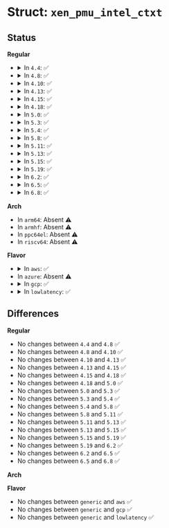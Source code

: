 # Struct: <code>xen_pmu_intel_ctxt</code>

## Status
<b>Regular</b>
<ul>
<li>
<details>
<summary>In <code>4.4</code>: ✅</summary>

```c
struct xen_pmu_intel_ctxt {
    uint32_t fixed_counters;
    uint32_t arch_counters;
    uint64_t global_ctrl;
    uint64_t global_ovf_ctrl;
    uint64_t global_status;
    uint64_t fixed_ctrl;
    uint64_t ds_area;
    uint64_t pebs_enable;
    uint64_t debugctl;
    uint64_t regs[0];
};
```
</details>
</li>
<li>
<details>
<summary>In <code>4.8</code>: ✅</summary>

```c
struct xen_pmu_intel_ctxt {
    uint32_t fixed_counters;
    uint32_t arch_counters;
    uint64_t global_ctrl;
    uint64_t global_ovf_ctrl;
    uint64_t global_status;
    uint64_t fixed_ctrl;
    uint64_t ds_area;
    uint64_t pebs_enable;
    uint64_t debugctl;
    uint64_t regs[0];
};
```
</details>
</li>
<li>
<details>
<summary>In <code>4.10</code>: ✅</summary>

```c
struct xen_pmu_intel_ctxt {
    uint32_t fixed_counters;
    uint32_t arch_counters;
    uint64_t global_ctrl;
    uint64_t global_ovf_ctrl;
    uint64_t global_status;
    uint64_t fixed_ctrl;
    uint64_t ds_area;
    uint64_t pebs_enable;
    uint64_t debugctl;
    uint64_t regs[0];
};
```
</details>
</li>
<li>
<details>
<summary>In <code>4.13</code>: ✅</summary>

```c
struct xen_pmu_intel_ctxt {
    uint32_t fixed_counters;
    uint32_t arch_counters;
    uint64_t global_ctrl;
    uint64_t global_ovf_ctrl;
    uint64_t global_status;
    uint64_t fixed_ctrl;
    uint64_t ds_area;
    uint64_t pebs_enable;
    uint64_t debugctl;
    uint64_t regs[0];
};
```
</details>
</li>
<li>
<details>
<summary>In <code>4.15</code>: ✅</summary>

```c
struct xen_pmu_intel_ctxt {
    uint32_t fixed_counters;
    uint32_t arch_counters;
    uint64_t global_ctrl;
    uint64_t global_ovf_ctrl;
    uint64_t global_status;
    uint64_t fixed_ctrl;
    uint64_t ds_area;
    uint64_t pebs_enable;
    uint64_t debugctl;
    uint64_t regs[0];
};
```
</details>
</li>
<li>
<details>
<summary>In <code>4.18</code>: ✅</summary>

```c
struct xen_pmu_intel_ctxt {
    uint32_t fixed_counters;
    uint32_t arch_counters;
    uint64_t global_ctrl;
    uint64_t global_ovf_ctrl;
    uint64_t global_status;
    uint64_t fixed_ctrl;
    uint64_t ds_area;
    uint64_t pebs_enable;
    uint64_t debugctl;
    uint64_t regs[0];
};
```
</details>
</li>
<li>
<details>
<summary>In <code>5.0</code>: ✅</summary>

```c
struct xen_pmu_intel_ctxt {
    uint32_t fixed_counters;
    uint32_t arch_counters;
    uint64_t global_ctrl;
    uint64_t global_ovf_ctrl;
    uint64_t global_status;
    uint64_t fixed_ctrl;
    uint64_t ds_area;
    uint64_t pebs_enable;
    uint64_t debugctl;
    uint64_t regs[0];
};
```
</details>
</li>
<li>
<details>
<summary>In <code>5.3</code>: ✅</summary>

```c
struct xen_pmu_intel_ctxt {
    uint32_t fixed_counters;
    uint32_t arch_counters;
    uint64_t global_ctrl;
    uint64_t global_ovf_ctrl;
    uint64_t global_status;
    uint64_t fixed_ctrl;
    uint64_t ds_area;
    uint64_t pebs_enable;
    uint64_t debugctl;
    uint64_t regs[0];
};
```
</details>
</li>
<li>
<details>
<summary>In <code>5.4</code>: ✅</summary>

```c
struct xen_pmu_intel_ctxt {
    uint32_t fixed_counters;
    uint32_t arch_counters;
    uint64_t global_ctrl;
    uint64_t global_ovf_ctrl;
    uint64_t global_status;
    uint64_t fixed_ctrl;
    uint64_t ds_area;
    uint64_t pebs_enable;
    uint64_t debugctl;
    uint64_t regs[0];
};
```
</details>
</li>
<li>
<details>
<summary>In <code>5.8</code>: ✅</summary>

```c
struct xen_pmu_intel_ctxt {
    uint32_t fixed_counters;
    uint32_t arch_counters;
    uint64_t global_ctrl;
    uint64_t global_ovf_ctrl;
    uint64_t global_status;
    uint64_t fixed_ctrl;
    uint64_t ds_area;
    uint64_t pebs_enable;
    uint64_t debugctl;
    uint64_t regs[0];
};
```
</details>
</li>
<li>
<details>
<summary>In <code>5.11</code>: ✅</summary>

```c
struct xen_pmu_intel_ctxt {
    uint32_t fixed_counters;
    uint32_t arch_counters;
    uint64_t global_ctrl;
    uint64_t global_ovf_ctrl;
    uint64_t global_status;
    uint64_t fixed_ctrl;
    uint64_t ds_area;
    uint64_t pebs_enable;
    uint64_t debugctl;
    uint64_t regs[0];
};
```
</details>
</li>
<li>
<details>
<summary>In <code>5.13</code>: ✅</summary>

```c
struct xen_pmu_intel_ctxt {
    uint32_t fixed_counters;
    uint32_t arch_counters;
    uint64_t global_ctrl;
    uint64_t global_ovf_ctrl;
    uint64_t global_status;
    uint64_t fixed_ctrl;
    uint64_t ds_area;
    uint64_t pebs_enable;
    uint64_t debugctl;
    uint64_t regs[0];
};
```
</details>
</li>
<li>
<details>
<summary>In <code>5.15</code>: ✅</summary>

```c
struct xen_pmu_intel_ctxt {
    uint32_t fixed_counters;
    uint32_t arch_counters;
    uint64_t global_ctrl;
    uint64_t global_ovf_ctrl;
    uint64_t global_status;
    uint64_t fixed_ctrl;
    uint64_t ds_area;
    uint64_t pebs_enable;
    uint64_t debugctl;
    uint64_t regs[0];
};
```
</details>
</li>
<li>
<details>
<summary>In <code>5.19</code>: ✅</summary>

```c
struct xen_pmu_intel_ctxt {
    uint32_t fixed_counters;
    uint32_t arch_counters;
    uint64_t global_ctrl;
    uint64_t global_ovf_ctrl;
    uint64_t global_status;
    uint64_t fixed_ctrl;
    uint64_t ds_area;
    uint64_t pebs_enable;
    uint64_t debugctl;
    uint64_t regs[0];
};
```
</details>
</li>
<li>
<details>
<summary>In <code>6.2</code>: ✅</summary>

```c
struct xen_pmu_intel_ctxt {
    uint32_t fixed_counters;
    uint32_t arch_counters;
    uint64_t global_ctrl;
    uint64_t global_ovf_ctrl;
    uint64_t global_status;
    uint64_t fixed_ctrl;
    uint64_t ds_area;
    uint64_t pebs_enable;
    uint64_t debugctl;
    uint64_t regs[0];
};
```
</details>
</li>
<li>
<details>
<summary>In <code>6.5</code>: ✅</summary>

```c
struct xen_pmu_intel_ctxt {
    uint32_t fixed_counters;
    uint32_t arch_counters;
    uint64_t global_ctrl;
    uint64_t global_ovf_ctrl;
    uint64_t global_status;
    uint64_t fixed_ctrl;
    uint64_t ds_area;
    uint64_t pebs_enable;
    uint64_t debugctl;
    uint64_t regs[0];
};
```
</details>
</li>
<li>
<details>
<summary>In <code>6.8</code>: ✅</summary>

```c
struct xen_pmu_intel_ctxt {
    uint32_t fixed_counters;
    uint32_t arch_counters;
    uint64_t global_ctrl;
    uint64_t global_ovf_ctrl;
    uint64_t global_status;
    uint64_t fixed_ctrl;
    uint64_t ds_area;
    uint64_t pebs_enable;
    uint64_t debugctl;
    uint64_t regs[0];
};
```
</details>
</li>
</ul>
<b>Arch</b>
<ul>
<li>
In <code>arm64</code>: Absent ⚠️
</li>
<li>
In <code>armhf</code>: Absent ⚠️
</li>
<li>
In <code>ppc64el</code>: Absent ⚠️
</li>
<li>
In <code>riscv64</code>: Absent ⚠️
</li>
</ul>
<b>Flavor</b>
<ul>
<li>
<details>
<summary>In <code>aws</code>: ✅</summary>

```c
struct xen_pmu_intel_ctxt {
    uint32_t fixed_counters;
    uint32_t arch_counters;
    uint64_t global_ctrl;
    uint64_t global_ovf_ctrl;
    uint64_t global_status;
    uint64_t fixed_ctrl;
    uint64_t ds_area;
    uint64_t pebs_enable;
    uint64_t debugctl;
    uint64_t regs[0];
};
```
</details>
</li>
<li>
In <code>azure</code>: Absent ⚠️
</li>
<li>
<details>
<summary>In <code>gcp</code>: ✅</summary>

```c
struct xen_pmu_intel_ctxt {
    uint32_t fixed_counters;
    uint32_t arch_counters;
    uint64_t global_ctrl;
    uint64_t global_ovf_ctrl;
    uint64_t global_status;
    uint64_t fixed_ctrl;
    uint64_t ds_area;
    uint64_t pebs_enable;
    uint64_t debugctl;
    uint64_t regs[0];
};
```
</details>
</li>
<li>
<details>
<summary>In <code>lowlatency</code>: ✅</summary>

```c
struct xen_pmu_intel_ctxt {
    uint32_t fixed_counters;
    uint32_t arch_counters;
    uint64_t global_ctrl;
    uint64_t global_ovf_ctrl;
    uint64_t global_status;
    uint64_t fixed_ctrl;
    uint64_t ds_area;
    uint64_t pebs_enable;
    uint64_t debugctl;
    uint64_t regs[0];
};
```
</details>
</li>
</ul>

## Differences
<b>Regular</b>
<ul>
<li>
No changes between <code>4.4</code> and <code>4.8</code> ✅
</li>
<li>
No changes between <code>4.8</code> and <code>4.10</code> ✅
</li>
<li>
No changes between <code>4.10</code> and <code>4.13</code> ✅
</li>
<li>
No changes between <code>4.13</code> and <code>4.15</code> ✅
</li>
<li>
No changes between <code>4.15</code> and <code>4.18</code> ✅
</li>
<li>
No changes between <code>4.18</code> and <code>5.0</code> ✅
</li>
<li>
No changes between <code>5.0</code> and <code>5.3</code> ✅
</li>
<li>
No changes between <code>5.3</code> and <code>5.4</code> ✅
</li>
<li>
No changes between <code>5.4</code> and <code>5.8</code> ✅
</li>
<li>
No changes between <code>5.8</code> and <code>5.11</code> ✅
</li>
<li>
No changes between <code>5.11</code> and <code>5.13</code> ✅
</li>
<li>
No changes between <code>5.13</code> and <code>5.15</code> ✅
</li>
<li>
No changes between <code>5.15</code> and <code>5.19</code> ✅
</li>
<li>
No changes between <code>5.19</code> and <code>6.2</code> ✅
</li>
<li>
No changes between <code>6.2</code> and <code>6.5</code> ✅
</li>
<li>
No changes between <code>6.5</code> and <code>6.8</code> ✅
</li>
</ul>
<b>Arch</b>
<ul>
</ul>
<b>Flavor</b>
<ul>
<li>
No changes between <code>generic</code> and <code>aws</code> ✅
</li>
<li>
No changes between <code>generic</code> and <code>gcp</code> ✅
</li>
<li>
No changes between <code>generic</code> and <code>lowlatency</code> ✅
</li>
</ul>

